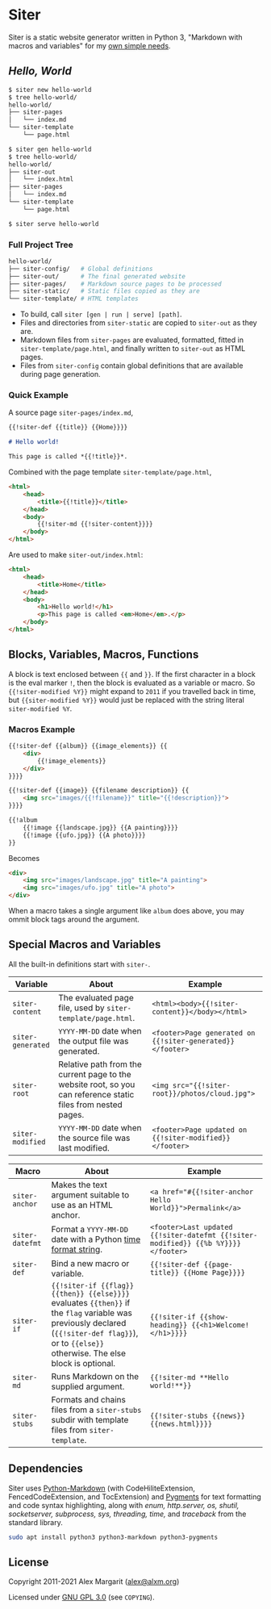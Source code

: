 # Siter

Siter is a static website generator written in Python 3, "Markdown with macros and variables" for my [own simple needs](https://www.alxm.org/ "My personal website is made with Siter").

## *Hello, World*

```sh
$ siter new hello-world
$ tree hello-world/
hello-world/
├── siter-pages
│   └── index.md
└── siter-template
    └── page.html

$ siter gen hello-world
$ tree hello-world/
hello-world/
├── siter-out
│   └── index.html
├── siter-pages
│   └── index.md
└── siter-template
    └── page.html

$ siter serve hello-world
```

### Full Project Tree

```sh
hello-world/
├── siter-config/   # Global definitions
├── siter-out/      # The final generated website
├── siter-pages/    # Markdown source pages to be processed
├── siter-static/   # Static files copied as they are
└── siter-template/ # HTML templates
```

* To build, call `siter [gen | run | serve] [path]`.
* Files and directories from `siter-static` are copied to `siter-out` as they are.
* Markdown files from `siter-pages` are evaluated, formatted, fitted in `siter-template/page.html`, and finally written to `siter-out` as HTML pages.
* Files from `siter-config` contain global definitions that are available during page generation.

### Quick Example

A source page `siter-pages/index.md`,

```md
{{!siter-def {{title}} {{Home}}}}

# Hello world!

This page is called *{{!title}}*.
```

Combined with the page template `siter-template/page.html`,

```html
<html>
    <head>
        <title>{{!title}}</title>
    </head>
    <body>
        {{!siter-md {{!siter-content}}}}
    </body>
</html>
```

Are used to make `siter-out/index.html`:

```html
<html>
    <head>
        <title>Home</title>
    </head>
    <body>
        <h1>Hello world!</h1>
        <p>This page is called <em>Home</em>.</p>
    </body>
</html>
```

## Blocks, Variables, Macros, Functions

A block is text enclosed between `{{` and `}}`. If the first character in a block is the eval marker `!`, then the block is evaluated as a variable or macro. So `{{!siter-modified %Y}}` might expand to `2011` if you travelled back in time, but `{{siter-modified %Y}}` would just be replaced with the string literal `siter-modified %Y`.

### Macros Example

```md
{{!siter-def {{album}} {{image_elements}} {{
    <div>
        {{!image_elements}}
    </div>
}}}}

{{!siter-def {{image}} {{filename description}} {{
    <img src="images/{{!filename}}" title="{{!description}}">
}}}}

{{!album
    {{!image {{landscape.jpg}} {{A painting}}}}
    {{!image {{ufo.jpg}} {{A photo}}}}
}}
```

Becomes

```html
<div>
    <img src="images/landscape.jpg" title="A painting">
    <img src="images/ufo.jpg" title="A photo">
</div>
```

When a macro takes a single argument like `album` does above, you may ommit block tags around the argument.

## Special Macros and Variables

All the built-in definitions start with `siter-`.

Variable | About | Example
--- | --- | ---
`siter-content` | The evaluated page file, used by `siter-template/page.html`. | `<html><body>{{!siter-content}}</body></html>`
`siter-generated` | `YYYY-MM-DD` date when the output file was generated. | `<footer>Page generated on {{!siter-generated}}</footer>`
`siter-root` | Relative path from the current page to the website root, so you can reference static files from nested pages. | `<img src="{{!siter-root}}/photos/cloud.jpg">`
`siter-modified` | `YYYY-MM-DD` date when the source file was last modified. | `<footer>Page updated on {{!siter-modified}}</footer>`

Macro | About | Example
--- | --- | ---
`siter-anchor` | Makes the text argument suitable to use as an HTML anchor. | `<a href="#{{!siter-anchor Hello World}}">Permalink</a>`
`siter-datefmt` | Format a `YYYY-MM-DD` date with a Python [time format string](https://docs.python.org/3/library/datetime.html#strftime-and-strptime-format-codes). | `<footer>Last updated {{!siter-datefmt {{!siter-modified}} {{%b %Y}}}}</footer>`
`siter-def` | Bind a new macro or variable. | `{{!siter-def {{page-title}} {{Home Page}}}}`
`siter-if` | `{{!siter-if {{flag}} {{then}} {{else}}}}` evaluates `{{then}}` if the `flag` variable was previously declared (`{{!siter-def flag}}`), or to `{{else}}` otherwise. The else block is optional. | `{{!siter-if {{show-heading}} {{<h1>Welcome!</h1>}}}}`
`siter-md` | Runs Markdown on the supplied argument. | `{{!siter-md **Hello world!**}}`
`siter-stubs` | Formats and chains files from a `siter-stubs` subdir with template files from `siter-template`. | `{{!siter-stubs {{news}} {{news.html}}}}`

## Dependencies

Siter uses [Python-Markdown](https://python-markdown.github.io/) (with CodeHiliteExtension, FencedCodeExtension, and TocExtension) and [Pygments](https://pygments.org/) for text formatting and code syntax highlighting, along with *enum, http.server, os, shutil, socketserver, subprocess, sys, threading, time,* and *traceback* from the standard library.

```sh
sudo apt install python3 python3-markdown python3-pygments
```

## License

Copyright 2011-2021 Alex Margarit (alex@alxm.org)

Licensed under [GNU GPL 3.0](https://www.gnu.org/licenses/gpl.html) (see `COPYING`).
